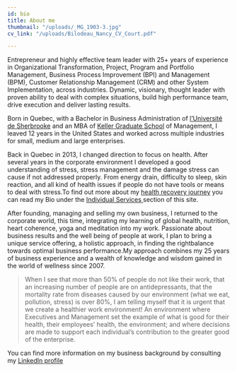 ```yaml
---
id: bio
title: About me
thumbnail: "/uploads/_MG_1903-3.jpg"
cv_link: "/uploads/Bilodeau_Nancy_CV_Court.pdf"

---
```

Entrepreneur and highly effective team leader with 25+ years of experience in Organizational Transformation, Project, Program and Portfolio Management, Business Process Improvement (BPI) and Management (BPM), Customer Relationship Management (CRM) and other System Implementation, across industries. Dynamic, visionary, thought leader with proven ability to deal with complex situations, build high performance team, drive execution and deliver lasting results.

Born in Quebec, with a Bachelor in Business Administration of [l’Université de Sherbrooke](https://www.usherbrooke.ca/) and an MBA of [Keller Graduate School](https://www.keller.edu/) of Management, I leaved 12 years in the United States and worked across multiple industries for small, medium and large enterprises.

Back in Quebec in 2013, I changed direction to focus on health. After several years in the corporate environment I developed a good understanding of stress, stress management and the damage stress can cause if not addressed properly. From energy drain, difficulty to sleep, skin reaction, and all kind of health issues if people do not have tools or means to deal with stress.To find out more about my [health recovery journey](https://nancybilodeau.com/en/about) you can read my Bio under the [Individual Services ](https://nancybilodeau.com/en/)section of this site. 

After founding, managing and selling my own business, I returned to the corporate world, this time, integrating my learning of global health, nutrition, heart coherence, yoga and meditation into my work. Passionate about business results and the well being of people at work, I plan to bring a unique service offering, a holistic approach, in finding the rightbalance towards optimal business performance.My approach combines my 25 years of business experience and a wealth of knowledge and wisdom gained in the world of wellness since 2007.

> When I see that more than 50% of people do not like their work, that an increasing number of people are on antidepressants, that the mortality rate from diseases caused by our environment (what we eat, pollution, stress) is over 80%, I am telling myself that it is urgent that we create a healthier work environment! An environment where Executives and Management set the example of what is good for their health, their employees’ health, the environment; and where decisions are made to support each individual’s contribution to the greater good of the enterprise.

You can find more information on my business background by consulting my [LinkedIn profile](https://ca.linkedin.com/in/nancybilodeau)
